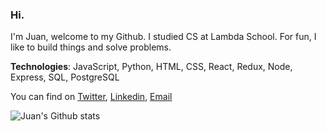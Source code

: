 ### Hi.
I'm Juan, welcome to my Github. I studied CS at Lambda School. For fun, I like to build things and solve problems.

**Technologies**:
JavaScript, Python, HTML, CSS, React, Redux, Node, Express, SQL, PostgreSQL

You can find on [Twitter](https://twitter.com/juanca_ruizc), [Linkedin](https://www.linkedin.com/in/juan-c-ruiz/), [Email](mailto:jruiz@hey.com)

![Juan's Github stats](https://github-readme-stats.vercel.app/api?username=juancaruizc&show_icons=true&hide=[%22issues%22])
